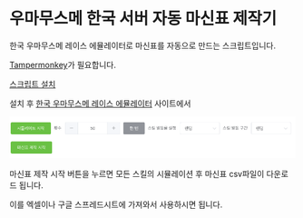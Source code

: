# 우마무스메 한국 서버 자동 마신표 제작기
한국 우마무스메 레이스 에뮬레이터로 마신표를 자동으로 만드는 스크립트입니다.

[Tampermonkey](https://chrome.google.com/webstore/detail/tampermonkey/dhdgffkkebhmkfjojejmpbldmpobfkfo)가 필요합니다.

[스크립트 설치](https://github.com/Ravenclaw5874/Auto-Bashin-Table-Generator/raw/main/Auto-Bashin-Table-Generator.user.js)

설치 후 [한국 우마무스메 레이스 에뮬레이터](http://race-ko.wf-calc.net/#/champions-meeting) 사이트에서

![버튼.png](./img/button.png)

마신표 제작 시작 버튼을 누르면 모든 스킬의 시뮬레이션 후 마신표 csv파일이 다운로드 됩니다.

이를 엑셀이나 구글 스프레드시트에 가져와서 사용하시면 됩니다.
